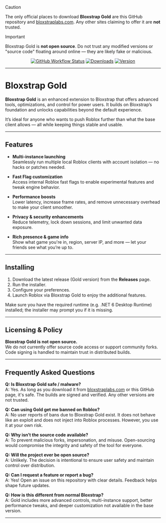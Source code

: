 > [!CAUTION]  
> The only official places to download **Bloxstrap Gold** are this GitHub repository and [bloxstraplabs.com](https://bloxstraplabs.com). Any other sites claiming to offer it are **not** trusted.

> [!IMPORTANT]  
> Bloxstrap Gold is **not open source**. Do not trust any modified versions or "source code" floating around online — they are likely fake or malicious.

<div align="center">
  
[![GitHub Workflow Status][shield-repo-workflow]][repo-actions] 
[![Downloads][shield-repo-releases]][repo-releases] 
[![Version][shield-repo-latest]][repo-latest]

</div>

---

# Bloxstrap Gold

**Bloxstrap Gold** is an enhanced extension to Bloxstrap that offers advanced tools, optimizations, and control for power users. It builds on Bloxstrap’s foundation and unlocks capabilities beyond the default experience.

It’s ideal for anyone who wants to push Roblox further than what the base client allows — all while keeping things stable and usable.

---

## Features

- **Multi-instance launching**  
  Seamlessly run multiple local Roblox clients with account isolation — no hacks or patches needed.

- **Fast Flag customization**  
  Access internal Roblox fast flags to enable experimental features and tweak engine behavior.

- **Performance boosts**  
  Lower latency, increase frame rates, and remove unnecessary overhead to make your client smoother.

- **Privacy & security enhancements**  
  Reduce telemetry, lock down sessions, and limit unwanted data exposure.

- **Rich presence & game info**  
  Show what game you're in, region, server IP, and more — let your friends see what you’re up to.

---

## Installing

1. Download the latest release (Gold version) from the **Releases** page.  
2. Run the installer.  
3. Configure your preferences.  
4. Launch Roblox via Bloxstrap Gold to enjoy the additional features.

Make sure you have the required runtime (e.g. .NET 6 Desktop Runtime) installed; the installer may prompt you if it is missing.

---

## Licensing & Policy

**Bloxstrap Gold is not open source.**  
We do not currently offer source code access or support community forks.  
Code signing is handled to maintain trust in distributed builds.

---

## Frequently Asked Questions

**Q: Is Bloxstrap Gold safe / malware?**  
A: Yes. As long as you download it from [bloxstraplabs.com](https://bloxstraplabs.com) or this GitHub page, it's safe. The builds are signed and verified. Any other versions are not trusted.

**Q: Can using Gold get me banned on Roblox?**  
A: No user reports of bans due to Bloxstrap Gold exist. It does not behave like an exploit and does not inject into Roblox processes. However, you use it at your own risk.

**Q: Why isn’t the source code available?**  
A: To prevent malicious forks, impersonation, and misuse. Open-sourcing would compromise the integrity and safety of the tool for everyone.

**Q: Will the project ever be open source?**  
A: Unlikely. The decision is intentional to ensure user safety and maintain control over distribution.

**Q: Can I request a feature or report a bug?**  
A: Yes! Open an issue on this repository with clear details. Feedback helps shape future updates.

**Q: How is this different from normal Bloxstrap?**  
A: Gold includes more advanced controls, multi-instance support, better performance tweaks, and deeper customization not available in the base version.

---


[shield-repo-workflow]: https://img.shields.io/github/actions/workflow/status/bloxstraplabs/bloxstrap/ci-release.yml?branch=main&label=builds
[shield-repo-releases]: https://img.shields.io/github/downloads/bloxstraplabs/bloxstrap/latest/total?color=981bfe
[shield-repo-latest]:   https://img.shields.io/github/v/release/bloxstraplabs/bloxstrap?color=7a39fb

[repo-actions]: https://github.com/bloxstraplabs/bloxstrap/actions  
[repo-releases]: https://github.com/bloxstraplabs/bloxstrap/releases  
[repo-latest]:   https://github.com/bloxstraplabs/bloxstrap/releases/latest
